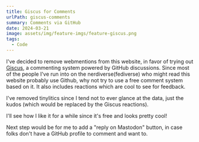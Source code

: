 ```yaml
---
title: Giscus for Comments
urlPath: giscus-comments
summary: Comments via GitHub
date: 2024-03-21
image: assets/img/feature-imgs/feature-giscus.png
tags:
  - Code
---
```


I've decided to remove webmentions from this website, in favor of trying out [Giscus](https://giscus.app/), a commenting system powered by GitHub discussions. Since most of the people I've run into on the nerdiverse(fediverse) who might read this website probably use Github, why not try to use a free comment system based on it. It also includes reactions which are cool to see for feedback.

I've removed tinylitics since I tend not to ever glance at the data, just the kudos (which would be replaced by the Giscus reactions).

I'll see how I like it for a while since it's free and looks pretty cool! 

Next step would be for me to add a "reply on Mastodon" button, in case folks don't have a GitHub profile to comment and want to. 